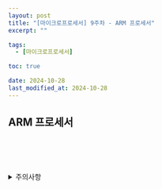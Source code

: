 ```yaml
---
layout: post
title: "[마이크로프로세서] 9주차 - ARM 프로세서"
excerpt: ""

tags:
  - [마이크로프로세서]

toc: true

date: 2024-10-28
last_modified_at: 2024-10-28
---
```

## ARM 프로세서

<br>
<br>
<br>
<br>
<details>
<summary>주의사항</summary>
<div markdown="1">  

이 포스팅은 강원대학교 김용석 교수님의 마이크로프로세서 수업을 들으며 내용을 정리 한 것입니다.  
수업 내용에 대한 저작권은 교수님께 있으니,  
다른 곳으로의 무분별한 내용 복사를 자제해 주세요.  

</div>
</details>
